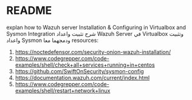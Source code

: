 # README

explan how to Wazuh server Installation & Configuring in Virtualbox and Sysmon Integration 
شرح تثبيت واعداد Wazuh Server في Virtualbox وتثبيت واعداد Sysmon ودمجهما معا 
resources:
1. https://noctedefensor.com/security-onion-wazuh-installation/
2. https://www.codegrepper.com/code-examples/shell/check+all+services+running+in+centos
3. https://github.com/SwiftOnSecurity/sysmon-config
4. https://documentation.wazuh.com/current/index.html
5. https://www.codegrepper.com/code-examples/shell/restart+network+linux
